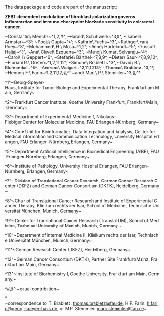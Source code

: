 The data package and code are part of the manuscript:

**ZEB1-dependent modulation of fibroblast polarization governs inflammation and immune checkpoint blockade sensitivity in colorectal cancer.**

~Constantin\ Menche~^1,2,#^, ~Harald\ Schuhwerk~^3,#^, ~Isabell\ Armstark~^3^, ~Pooja\ Gupta~^4^, ~Kathrin\ Fuchs~^3^, ~Ruthger\ van\ Roey~^3^, ~Mohammed\ H.\ Mosa~^1,2^, ~Anne\ Hartebrodt~^5^, ~Yussuf\ Hajjaj~^3^, ~Ana\ Clavel\ Ezquerra~^3^, ~Manoj\ Kumar\ Selvaraju~^4^, ~Carol\ I.\ Geppert~^6^, ~Stefanie\ Bärthel~^7,8,9^, ~Dieter\ Saur~^7,8,9,10^, ~Florian\ R.\ Greten~^1,2,11,12^, ~Simone\ Brabletz~^3^, ~David\ B.\ Blumenthal~^5^, ~Andreas\ Weigert~^2,11,12,13^, ~Thomas\ Brabletz~^3,^\*, ~Henner\ F.\ Farin~^1,2,11,12,§,^\* ~and\ Marc\ P.\ Stemmler~^3,§,^\*

^1^~Georg-Speyer-Haus, Institute for Tumor Biology and Experimental Therapy, Frankfurt am Main, Germany~

^2^~Frankfurt Cancer Institute, Goethe University Frankfurt, Frankfurt/Main, Germany~

^3^~Department of Experimental Medicine 1, Nikolaus-Fiebiger Center for Molecular Medicine, FAU Erlangen-Nürnberg, Germany~

^4^~Core Unit for Bioinformatics, Data Integration and Analysis, Center for Medical Information and Communication Technology, University Hospital Erlangen, FAU Erlangen-Nürnberg, Erlangen, Germany~

^5^~Department Artificial Intelligence in Biomedical Engineering (AIBE), FAU Erlangen-Nürnberg, Erlangen, Germany~

^6^~Institute of Pathology, University Hospital Erlangen, FAU Erlangen-Nürnberg, Erlangen, Germany~

^7^~Division of Translational Cancer Research, German Cancer Research Center (DKFZ) and German Cancer Consortium (DKTK), Heidelberg, Germany~

^8^~Chair of Translational Cancer Research and Institute of Experimental Cancer Therapy, Klinikum rechts der Isar, School of Medicine, Technische Universität München, Munich, Germany~

^9^~Center for Translational Cancer Research (TranslaTUM), School of Medicine, Technical University of Munich, Munich, Germany.~

^10^~Department of Internal Medicine II, Klinikum rechts der Isar, Technische Universität München, Munich, Germany~

^11^~German Research Center (DKFZ), Heidelberg, Germany~

^12^~German Cancer Consortium (DKTK), Partner Site Frankfurt/Mainz, Frankfurt am Main, Germany~

^13^~Institute of Biochemistry I, Goethe University, Frankfurt am Main, Germany.~

^#,§^ ~equal contribution~

\* ~correspondence to: T. Brabletz: [thomas.brabletz\@fau.de](mailto:thomas.brabletz@fau.de), H.F. Farin: [h.farin\@georg-speyer-haus.de](mailto:h.farin@georg-speyer-haus.de), or M.P. Stemmler: [marc.stemmler\@fau.de](mailto:marc.stemmler@fau.de)~
